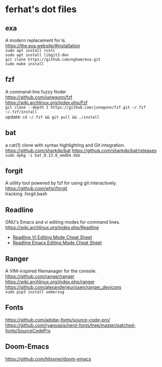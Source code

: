 # ferhat's dot files

## exa
A modern replacement for ls.  
https://the.exa.website/#installation  
`sudo apt install rustc`  
`sudo apt install libgit2-dev`   
`git clone https://github.com/­ogham/exa.git`  
`sudo make install`  

## fzf 
A command-line fuzzy finder   
https://github.com/junegunn/fzf   
https://wiki.archlinux.org/index.php/Fzf  
`git clone --depth 1 https://github.com/junegunn/fzf.git ~/.fzf`
`~/.fzf/install`  
update: `cd ~/.fzf && git pull && ./install`  

## bat
a cat(1) clone with syntax highlighting and Git integration.   
https://github.com/sharkdp/bat
https://github.com/sharkdp/bat/releases   
`sudo dpkg -i bat_0.13.0_amd64.deb `   

## forgit
A utility tool powered by fzf for using git interactively.  
https://github.com/wfxr/forgit  
tracking .forgit.bash

## Readline
GNU's Emacs and vi editing modes for command lines.   
https://wiki.archlinux.org/index.php/Readline

* [Readline VI Editing Mode Cheat Sheet](https://catonmat.net/ftp/bash-vi-editing-mode-cheat-sheet.pdf)
* [Readline Emacs Editing Mode Cheat Sheet](https://catonmat.net/ftp/readline-emacs-editing-mode-cheat-sheet.pdf)

## Ranger
A VIM-inspired filemanager for the console.  
https://github.com/ranger/ranger  
https://wiki.archlinux.org/index.php/ranger  
https://github.com/alexanderjeurissen/ranger_devicons  
`sudo pip3 install ueberzug`  

## Fonts
https://github.com/adobe-fonts/source-code-pro/  
https://github.com/ryanoasis/nerd-fonts/tree/master/patched-fonts/SourceCodePro  

## Doom-Emacs
https://github.com/hlissner/doom-emacs  
